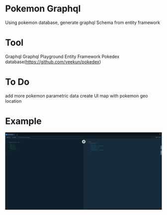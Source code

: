 # Pokemon Graphql

Using pokemon database, generate graphql Schema from entity framework

# Tool
Graphql
Graphql Playground
Entity Framework
Pokedex database(https://github.com/veekun/pokedex)

# To Do
add more pokemon parametric data
create UI map with pokemon geo location

# Example

![](GraphQLGraphTypeFirstSingleTable/Images/Demo1.PNG)
